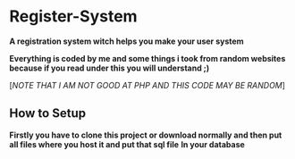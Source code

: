 # Register-System
**A registration system witch helps you make your user system**

**Everything is coded by me and some things i took from random websites because if you read under this you will understand ;)**

[*NOTE THAT I AM NOT GOOD AT PHP AND THIS CODE MAY BE RANDOM*]

## How to Setup
**Firstly you have to clone this project or download normally and then put all files where you host it and put that sql file**
**In your database**
